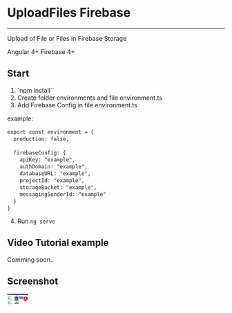 # UploadFiles Firebase
---
Upload of File or Files in Firebase Storage

Angular 4+
Firebase 4+

## Start
1. `npm install``
2. Create folder environments and file environment.ts
3. Add Firebase Config in file environment.ts

  example:
  ```
  export const environment = {
    production: false,

    firebaseConfig: {
      apiKey: "example",
      authDomain: "example",
      databaseURL: "example",
      projectId: "example",
      storageBucket: "example",
      messagingSenderId: "example"
    }
  }
  ```

4. Run `ng serve`


## Video Tutorial example
Comming soon..

## Screenshot

<img src="screenshot/screen1.png" width="48" />